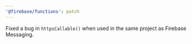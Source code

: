 ```yaml
---
'@firebase/functions': patch
---
```


Fixed a bug in `httpsCallable()` when used in the same project as Firebase Messaging.
